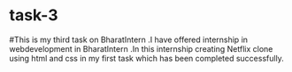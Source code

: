 # task-3
#This is my third task on BharatIntern .I have offered internship in webdevelopment in BharatIntern .In this internship creating Netflix clone using html and css in my first task which has been completed successfully.

